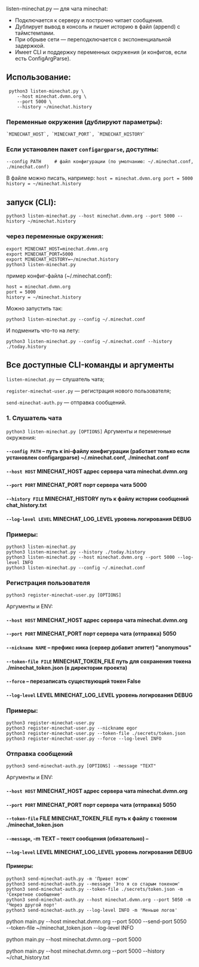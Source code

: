 listen-minechat.py —  для чата minechat:
- Подключается к серверу и построчно читает сообщения.
- Дублирует вывод в консоль и пишет историю в файл (append) с таймстемпами.
- При обрыве сети — переподключается с экспоненциальной задержкой.
- Имеет CLI и поддержку переменных окружения (и конфигов, если есть ConfigArgParse).

## Использование:
     python3 listen-minechat.py \
        --host minechat.dvmn.org \
        --port 5000 \
        --history ~/minechat.history

### Переменные окружения (дублируют параметры):
    `MINECHAT_HOST`, `MINECHAT_PORT`, `MINECHAT_HISTORY`

### Если установлен пакет `configargparse`, доступны:
```
--config PATH     # файл конфигурации (по умолчанию: ~/.minechat.conf, ./minechat.conf)
 ```
В файле можно писать, например:
    ```
    host = minechat.dvmn.org
    port = 5000
    history = ~/minechat.history
    ```

## запуск (CLI):

`python3 listen-minechat.py --host minechat.dvmn.org --port 5000 --history ~/minechat.history`


### через переменные окружения:

```
export MINECHAT_HOST=minechat.dvmn.org
export MINECHAT_PORT=5000
export MINECHAT_HISTORY=~/minechat.history
python3 listen-minechat.py
```

пример конфиг-файла (~/.minechat.conf):

```
host = minechat.dvmn.org
port = 5000
history = ~/minechat.history
```

Можно запустить так:

`python3 listen-minechat.py --config ~/.minechat.conf`

И подменить что-то на лету:

`python3 listen-minechat.py --config ~/.minechat.conf --history ./today.history`

## Все доступные CLI-команды и аргументы


`listen-minechat.py` — слушатель чата;

`register-minechat-user.py` — регистрация нового пользователя;

`send-minechat-auth.py` — отправка сообщений.

### 1. Слушатель чата
`python3 listen-minechat.py [OPTIONS]`
Аргументы и переменные окружения:


#### `--config PATH`	–	путь к ini-файлу конфигурации (работает только если установлен configargparse)	~/.minechat.conf, ./minechat.conf
#### `--host HOST`	MINECHAT_HOST	адрес сервера чата	minechat.dvmn.org
#### `--port PORT`	MINECHAT_PORT	порт сервера чата	5000
#### `--history FILE`	MINECHAT_HISTORY	путь к файлу истории сообщений	chat_history.txt
#### `--log-level LEVEL`	MINECHAT_LOG_LEVEL	уровень логирования	DEBUG
### Примеры:
```
python3 listen-minechat.py
python3 listen-minechat.py --history ./today.history
python3 listen-minechat.py --host minechat.dvmn.org --port 5000 --log-level INFO
python3 listen-minechat.py --config ~/.minechat.conf
```
### Регистрация пользователя
`python3 register-minechat-user.py [OPTIONS]`


Аргументы и ENV:


#### `--host HOST`	MINECHAT_HOST	адрес сервера чата	minechat.dvmn.org
#### `--port PORT`	MINECHAT_PORT	порт сервера чата (отправка)	5050
#### `--nickname NAME`	–	префикс ника (сервер добавит эпитет)	"anonymous"
#### `--token-file FILE`	MINECHAT_TOKEN_FILE	путь для сохранения токена	./minechat_token.json (в директории проекта)
#### `--force`	–	перезаписать существующий токен	False
#### `--log-level` LEVEL	MINECHAT_LOG_LEVEL	уровень логирования	DEBUG

### Примеры:
```
python3 register-minechat-user.py
python3 register-minechat-user.py --nickname egor
python3 register-minechat-user.py --token-file ./secrets/token.json
python3 register-minechat-user.py --force --log-level INFO
```
### Отправка сообщений
`python3 send-minechat-auth.py [OPTIONS] --message "TEXT"`


Аргументы и ENV:

#### `--host HOST`	MINECHAT_HOST	адрес сервера чата	minechat.dvmn.org
#### `--port PORT`	MINECHAT_PORT	порт сервера чата (отправка)	5050
#### `--token-file` FILE	MINECHAT_TOKEN_FILE	путь к файлу с токеном	./minechat_token.json
#### `--message`, -m TEXT	–	текст сообщения (обязательно)	–
#### -`-log-level` LEVEL	MINECHAT_LOG_LEVEL	уровень логирования	DEBUG

#### Примеры:
```
python3 send-minechat-auth.py -m 'Привет всем'
python3 send-minechat-auth.py --message 'Это я со старым токеном'
python3 send-minechat-auth.py --token-file ./secrets/token.json -m 'Секретное сообщение'
python3 send-minechat-auth.py --host minechat.dvmn.org --port 5050 -m 'Через другой порт'
python3 send-minechat-auth.py --log-level INFO -m 'Меньше логов'
```

python main.py --host minechat.dvmn.org --port 5000 --send-port 5050 \
  --token-file ~/minechat_token.json --log-level INFO


python main.py --host minechat.dvmn.org --port 5000

python main.py --host minechat.dvmn.org --port 5000 --history ~/chat_history.txt